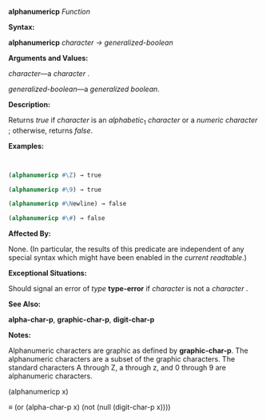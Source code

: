 **alphanumericp** *Function* 



**Syntax:** 



**alphanumericp** *character → generalized-boolean* 



**Arguments and Values:** 



*character*—a *character* . 



*generalized-boolean*—a *generalized boolean*. 



**Description:** 



Returns *true* if *character* is an *alphabetic*<sub>1</sub> *character* or a *numeric character* ; otherwise, returns *false*. 



**Examples:**
```lisp
 

(alphanumericp #\Z) → true 

(alphanumericp #\9) → true 

(alphanumericp #\Newline) → false 

(alphanumericp #\#) → false 


```
**Affected By:** 



None. (In particular, the results of this predicate are independent of any special syntax which might have been enabled in the *current readtable*.) 



**Exceptional Situations:** 



Should signal an error of *type* **type-error** if *character* is not a *character* . 



**See Also:** 



**alpha-char-p**, **graphic-char-p**, **digit-char-p** 



**Notes:** 



Alphanumeric characters are graphic as defined by **graphic-char-p**. The alphanumeric characters are a subset of the graphic characters. The standard characters A through Z, a through z, and 0 through 9 are alphanumeric characters. 



(alphanumericp x) 



*≡* (or (alpha-char-p x) (not (null (digit-char-p x)))) 







 



 



